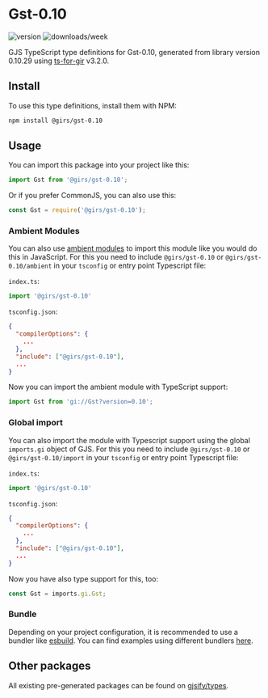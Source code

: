 
# Gst-0.10

![version](https://img.shields.io/npm/v/@girs/gst-0.10)
![downloads/week](https://img.shields.io/npm/dw/@girs/gst-0.10)


GJS TypeScript type definitions for Gst-0.10, generated from library version 0.10.29 using [ts-for-gir](https://github.com/gjsify/ts-for-gir) v3.2.0.


## Install

To use this type definitions, install them with NPM:
```bash
npm install @girs/gst-0.10
```

## Usage

You can import this package into your project like this:
```ts
import Gst from '@girs/gst-0.10';
```

Or if you prefer CommonJS, you can also use this:
```ts
const Gst = require('@girs/gst-0.10');
```

### Ambient Modules

You can also use [ambient modules](https://github.com/gjsify/ts-for-gir/tree/main/packages/cli#ambient-modules) to import this module like you would do this in JavaScript.
For this you need to include `@girs/gst-0.10` or `@girs/gst-0.10/ambient` in your `tsconfig` or entry point Typescript file:

`index.ts`:
```ts
import '@girs/gst-0.10'
```

`tsconfig.json`:
```json
{
  "compilerOptions": {
    ...
  },
  "include": ["@girs/gst-0.10"],
  ...
}
```

Now you can import the ambient module with TypeScript support: 

```ts
import Gst from 'gi://Gst?version=0.10';
```

### Global import

You can also import the module with Typescript support using the global `imports.gi` object of GJS.
For this you need to include `@girs/gst-0.10` or `@girs/gst-0.10/import` in your `tsconfig` or entry point Typescript file:

`index.ts`:
```ts
import '@girs/gst-0.10'
```

`tsconfig.json`:
```json
{
  "compilerOptions": {
    ...
  },
  "include": ["@girs/gst-0.10"],
  ...
}
```

Now you have also type support for this, too:

```ts
const Gst = imports.gi.Gst;
```

### Bundle

Depending on your project configuration, it is recommended to use a bundler like [esbuild](https://esbuild.github.io/). You can find examples using different bundlers [here](https://github.com/gjsify/ts-for-gir/tree/main/examples).

## Other packages

All existing pre-generated packages can be found on [gjsify/types](https://github.com/gjsify/types).


